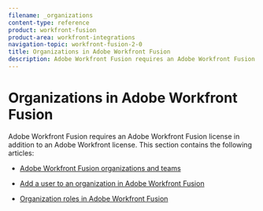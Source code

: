```yaml
---
filename: _organizations
content-type: reference
product: workfront-fusion
product-area: workfront-integrations
navigation-topic: workfront-fusion-2-0
title: Organizations in Adobe Workfront Fusion
description: Adobe Workfront Fusion requires an Adobe Workfront Fusion license in addition to an Adobe Workfront license.
---
```


# Organizations in Adobe Workfront Fusion

Adobe Workfront Fusion requires an Adobe Workfront Fusion license in addition to an Adobe Workfront license.
This section contains the following articles:

* [Adobe Workfront Fusion organizations and teams](../../workfront-fusion/organizations/organizations-and-teams.md) 
* [Add a user to an organization in Adobe Workfront Fusion](../../workfront-fusion/organizations/add-user-to-an-organization.md)

  <!--
  <li data-mc-conditions="QuicksilverOrClassic.Draft mode"><a href="../../workfront-fusion/organizations/manage-fusion-users.md" class="MCXref xref" xrefformat="{para}">Manage Adobe Workfront Fusion users in your organization</a> </li>
  -->

* [Organization roles in Adobe Workfront Fusion](../../workfront-fusion/organizations/organization-roles.md)

